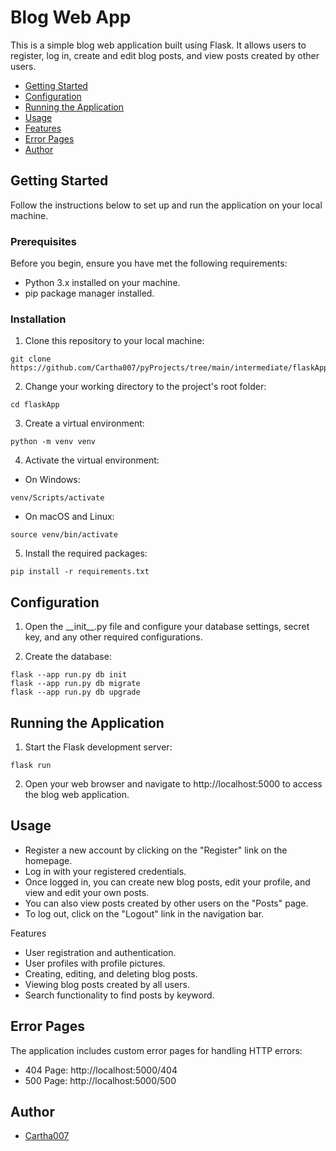# Blog Web App

This is a simple blog web application built using Flask. It allows users to register, log in, create and edit blog posts, and view posts created by other users.

- [Getting Started](#getting-started)
- [Configuration](#configuration)
- [Running the Application](#running-the-app)
- [Usage](#usage)
- [Features](#features)
- [Error Pages](#error-pages)
- [Author](#author)

## Getting Started <a name="getting-started"></a>
Follow the instructions below to set up and run the application on your local machine.

### Prerequisites
Before you begin, ensure you have met the following requirements:

- Python 3.x installed on your machine.
- pip package manager installed.

### Installation

1. Clone this repository to your local machine:

```shell
git clone https://github.com/Cartha007/pyProjects/tree/main/intermediate/flaskApp.git
```

2. Change your working directory to the project's root folder:

```shell
cd flaskApp
```

3. Create a virtual environment:
```shell
python -m venv venv
```

4. Activate the virtual environment:
 - On Windows:
 ```shell
 venv/Scripts/activate
 ```
 - On macOS and Linux:
 ```shell
 source venv/bin/activate
 ```
5. Install the required packages:
```shell
pip install -r requirements.txt
```

## Configuration <a name="configuration"></a>

1. Open the \_\_init__.py file and configure your database settings, secret key, and any other required configurations.

2. Create the database:

```shell
flask --app run.py db init
flask --app run.py db migrate
flask --app run.py db upgrade
```

##  Running the Application <a name="running-the-app"></a>

1. Start the Flask development server:

```shell
flask run
```

2. Open your web browser and navigate to http://localhost:5000 to access the blog web application.

## Usage <a name="usage"></a>

- Register a new account by clicking on the "Register" link on the homepage.
- Log in with your registered credentials.
- Once logged in, you can create new blog posts, edit your profile, and view and edit your own posts.
- You can also view posts created by other users on the "Posts" page.
- To log out, click on the "Logout" link in the navigation bar.

Features

- User registration and authentication.
- User profiles with profile pictures.
- Creating, editing, and deleting blog posts.
- Viewing blog posts created by all users.
- Search functionality to find posts by keyword.

## Error Pages <a name="error-pages"></a>

The application includes custom error pages for handling HTTP errors:

- 404 Page: http://localhost:5000/404
- 500 Page: http://localhost:5000/500

## Author <a name="author"></a>
- [Cartha007](www.github.com/Cartha007)